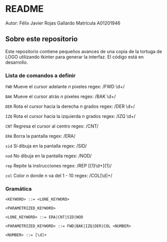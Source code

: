 # README

Autor: Félix Javier Rojas Gallardo
Matrícula A01201946

## Sobre este repositorio

Este repositorio contiene pequeños avances de una copia de la tortuga de LOGO utilizando tkinter para generar la interfaz. El código está en desarrollo.

### Lista de comandos a definir

`FWD`
Mueve el cursor adelante *n* pixeles
regex: /FWD \d+/

`BAK`
Mueve el cursor atrás *n* pixeles
regex: /BAK \d+/

`DER`
Rota el cursor hacia la derecha *n* grados
regex: /DER \d+/

`IZQ`
Rota el cursor hacia la izquierda *n* grados
regex: /IZQ \d+/

`CNT`
Regresa el cursor al centro
regex: /CNT/

`ERA`
Borra la pantalla
regex: /ERA/

`sid`
Sí dibuja en la pantalla
regex: /SID/

`nod`
No dibuja en la pantalla
regex: /NOD/

`rep`
Repite la instrucciones
regex: /REP \[{1}\d+\]{1}/

`col`
Color *n* donde n va del 1 - 10
regex: /COL[\d]+/

### Gramática

```
<KEYWORD> ::= <LONE_KEYWORD>

<PARAMETRIZED_KEYWORD>

<LONE_KEYWORD> ::= ERA|CNT|SID|NOD

<PARAMETRIZED_KEYWORD> ::= FWD|BAK|IZQ|DER|COL <NUMBER>

<NUMBER> ::= [\d]+ 
```
